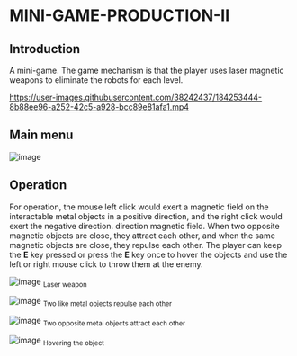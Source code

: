 # MINI-GAME-PRODUCTION-II
## Introduction
A mini-game. The game mechanism is that the player uses laser magnetic weapons to eliminate the robots for each level. 



https://user-images.githubusercontent.com/38242437/184253444-8b88ee96-a252-42c5-a928-bcc89e81afa1.mp4

## Main menu
![image](https://user-images.githubusercontent.com/38242437/184254504-089ddaac-9772-4801-8802-a13696d03f15.png)

## Operation
For operation, the mouse left click would exert a magnetic field on the interactable metal objects in a positive direction, and the right click would exert the negative direction.
direction magnetic field. When two opposite magnetic objects are close, they attract each other, and when the same magnetic objects are close, they repulse each other.
The player can keep the **E** key pressed or press the **E** key once to hover the objects and use the left or right mouse click to throw them at the enemy.

![image](https://user-images.githubusercontent.com/38242437/184256188-2cbe7a78-c486-4a1e-9f10-00a3f1e4a840.png)
<sub> Laser weapon </sub>

![image](https://user-images.githubusercontent.com/38242437/184256320-604c515b-b993-4bc3-9b1e-b5a8b990c9d3.png)
<sub>Two like metal objects repulse each other </sub>

![image](https://user-images.githubusercontent.com/38242437/184256668-365b0a79-0823-4bcc-be8a-5436c745dbea.png)
<sub>Two opposite metal objects attract each other </sub>

![image](https://user-images.githubusercontent.com/38242437/184256941-7023b81e-994f-4d20-bd2a-b65bf4d73b57.png)
<sub> Hovering the object </sub>
